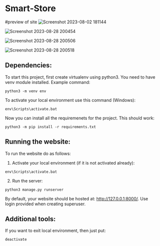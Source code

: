 # Smart-Store

#preview of site
![Screenshot 2023-08-02 181144](https://github.com/Simonbasnet/Smart-Store/assets/141167735/e28800a8-e8fe-4bc6-91de-98a98cf5d8c5)

![Screenshot 2023-08-28 200454](https://github.com/Simonbasnet/Smart-Store/assets/141167735/293ebc1f-7ec9-4491-8852-76de752d7542)

![Screenshot 2023-08-28 200506](https://github.com/Simonbasnet/Smart-Store/assets/141167735/a4b3b0df-ba7d-41a6-8c89-8dcd1b3beed1)

![Screenshot 2023-08-28 200518](https://github.com/Simonbasnet/Smart-Store/assets/141167735/7c64cee4-14f8-4459-b1b5-526716ef41c9)



## Dependencies:

To start this project, first create virtualenv using python3. You need to have venv module installed. Example command:

```
python3 -m venv env
```

To activate your local environment use this command (Windows):

```
env\Scripts\activate.bat
```

Now you can install all the requiremenets for the project. This should work:

```
python3 -m pip install -r requirements.txt
```

## Running the website:

To run the website do as follows:

1) Activate your local environment (if it is not activated already):

```
env\Scripts\activate.bat
```
2) Run the server:

```
python3 manage.py runserver
```

By default, your website should be hosted at: http://127.0.0.1:8000/. Use login provided when creating superuser.


## Additional tools:

If you want to exit local environment, then just put:

```
deactivate
```

